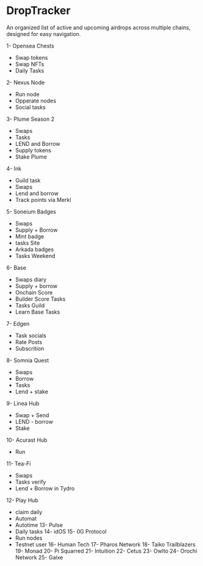 # DropTracker
An organized list of active and upcoming airdrops across multiple chains, designed for easy navigation.

1- Opensea Chests
 - Swap tokens
 - Swap NFTs
 - Daily Tasks 
 
2- Nexus Node
- Run node
- Opperate nodes
- Social tasks

3- Plume Season 2
- Swaps
- Tasks
- LEND and Borrow
- Supply tokens
- Stake Plume

4- Ink 
- Guild task
- Swaps
- Lend and borrow
- Track points via Merkl

5- Soneium Badges
- Swaps 
- Supply + Borrow
- Mint badge
- tasks Site 
- Arkada badges
- Tasks Weekend

6- Base 
- Swaps diary
- Supply + borrow
- Onchain Score
- Builder Score Tasks
- Tasks Guild
- Learn Base Tasks

7- Edgen 
- Task socials
- Rate Posts
- Subscrition 

8- Somnia Quest
- Swaps
- Borrow 
- Tasks
- Lend + stake

9- Linea Hub
- Swap + Send
- LEND - borrow
- Stake


10- Acurast Hub
- Run 

11- Tea-Fi
- Swaps 
- Tasks verify
- Lend + Borrow in Tydro

12- Play Hub
- claim daily
- Automat 
- Autotime
13- Pulse 
- Daily tasks
14- idOS
15- 0G Protocol
- Run nodes
- Testnet user
16- Human Tech
17- Pharos Network
18- Taiko Trailblazers
19- Monad
20- Pi Squarred
21- Intuition
22- Cetus
23- Owlto
24- Orochi Network
25- Galxe
